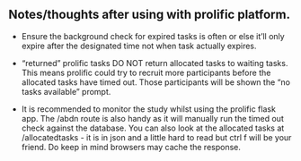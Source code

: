 
## Notes/thoughts after using with prolific platform.

- Ensure the background check for expired tasks is often or else it’ll only expire after the designated time not when task actually expires.
- “returned” prolific tasks DO NOT return allocated tasks to waiting tasks. This means prolific could try to recruit more participants before the allocated tasks have timed out. Those participants will be shown the “no tasks available” prompt.

- It is recommended to monitor the study whilst using the prolific flask app. The /abdn route is also handy as it will manually run the timed out check against the database. You can also look at the allocated tasks at /allocatedtasks - it is in json and a little hard to read but ctrl f will be your friend. Do keep in mind browsers may cache the response.
